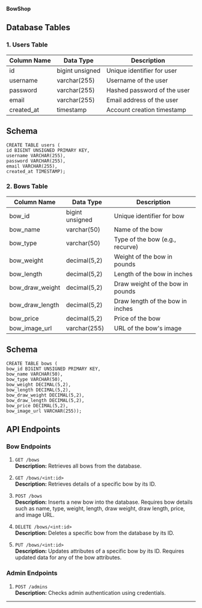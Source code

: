 
**BowShop**

## Database Tables



### 1. Users Table
| Column Name | Data Type       | Description                  |
|-------------|-----------------|------------------------------|
| id          | bigint unsigned | Unique identifier for user   |
| username    | varchar(255)    | Username of the user         |
| password    | varchar(255)    | Hashed password of the user  |
| email       | varchar(255)    | Email address of the user    |
| created_at  | timestamp       | Account creation timestamp   |

## Schema

```mySQL
CREATE TABLE users (
id BIGINT UNSIGNED PRIMARY KEY,
username VARCHAR(255),
password VARCHAR(255),
email VARCHAR(255),
created_at TIMESTAMP);
```

### 2. Bows Table
| Column Name     | Data Type       | Description                      |
|-----------------|-----------------|----------------------------------|
| bow_id          | bigint unsigned | Unique identifier for bow        |
| bow_name        | varchar(50)     | Name of the bow                  |
| bow_type        | varchar(50)     | Type of the bow (e.g., recurve)  |
| bow_weight      | decimal(5,2)    | Weight of the bow in pounds      |
| bow_length      | decimal(5,2)    | Length of the bow in inches      |
| bow_draw_weight | decimal(5,2)    | Draw weight of the bow in pounds |
| bow_draw_length | decimal(5,2)    | Draw length of the bow in inches |
| bow_price       | decimal(5,2)    | Price of the bow                 |
| bow_image_url   | varchar(255)    | URL of the bow's image           |

## Schema

```mySQL
CREATE TABLE bows (
bow_id BIGINT UNSIGNED PRIMARY KEY,
bow_name VARCHAR(50),
bow_type VARCHAR(50),
bow_weight DECIMAL(5,2),
bow_length DECIMAL(5,2),
bow_draw_weight DECIMAL(5,2),
bow_draw_length DECIMAL(5,2),
bow_price DECIMAL(5,2),
bow_image_url VARCHAR(255));
```

## API Endpoints

### Bow Endpoints
1. `GET /bows`  
   **Description:** Retrieves all bows from the database.

2. `GET /bows/<int:id>`  
   **Description:** Retrieves details of a specific bow by its ID.

3. `POST /bows`  
   **Description:** Inserts a new bow into the database. Requires bow details such as name, type, weight, length, draw weight, draw length, price, and image URL.

4. `DELETE /bows/<int:id>`  
   **Description:** Deletes a specific bow from the database by its ID.

5. `PUT /bows/<int:id>`  
   **Description:** Updates attributes of a specific bow by its ID. Requires updated data for any of the bow attributes.

### Admin Endpoints
1. `POST /admins`  
   **Description:** Checks admin authentication using credentials.

---
